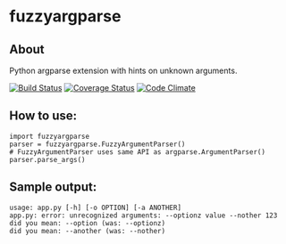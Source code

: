 # fuzzyargparse

## About
Python argparse extension with hints on unknown arguments.

[![Build Status](https://travis-ci.org/rogalski/fuzzyargparse.svg?branch=master)](https://travis-ci.org/rogalski/fuzzyargparse)
[![Coverage Status](https://coveralls.io/repos/github/rogalski/fuzzyargparse/badge.svg?branch=master)](https://coveralls.io/github/rogalski/fuzzyargparse?branch=master)
[![Code Climate](https://codeclimate.com/github/rogalski/fuzzyargparse/badges/gpa.svg)](https://codeclimate.com/github/rogalski/fuzzyargparse)

## How to use:

    import fuzzyargparse
    parser = fuzzyargparse.FuzzyArgumentParser()
    # FuzzyArgumentParser uses same API as argparse.ArgumentParser()
    parser.parse_args()

## Sample output:

    usage: app.py [-h] [-o OPTION] [-a ANOTHER]
    app.py: error: unrecognized arguments: --optionz value --nother 123
    did you mean: --option (was: --optionz)
    did you mean: --another (was: --nother)
